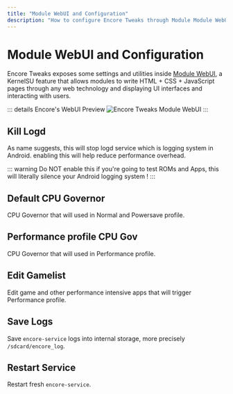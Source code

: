 ```yaml
---
title: "Module WebUI and Configuration"
description: "How to configure Encore Tweaks through Module Module WebUI"
---
```


# Module WebUI and Configuration
Encore Tweaks exposes some settings and utilities inside [Module WebUI](https://kernelsu.org/guide/module-webui.html), a KernelSU feature that allows modules to write HTML + CSS + JavaScript pages through any web technology and displaying UI interfaces and interacting with users.

::: details Encore's WebUI Preview
![Encore Tweaks Module WebUI](/Screenshot_20241011-095035_KernelSU.png)
:::

## Kill Logd
As name suggests, this will stop logd service which is logging system in Android. enabling this will help reduce performance overhead.

::: warning
Do NOT enable this if you're going to test ROMs and Apps, this will literally silence your Android logging system !
:::

## Default CPU Governor
CPU Governor that will used in Normal and Powersave profile.

## Performance profile CPU Gov
CPU Governor that will used in Performance profile.

## Edit Gamelist
Edit game and other performance intensive apps that will trigger Performance profile.

## Save Logs
Save `encore-service` logs into internal storage, more precisely <code>/sdcard/encore_log</code>.

## Restart Service
Restart fresh `encore-service`.
